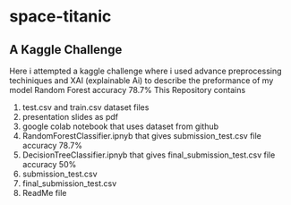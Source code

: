 # space-titanic
## A Kaggle Challenge
Here i attempted a kaggle challenge where i used advance preprocessing techiniques and XAI (explainable Ai) to describe the preformance of my model Random Forest accuracy 78.7%
This Repository contains 
1.  test.csv and train.csv dataset files
2.  presentation slides as pdf
3.  google colab notebook that uses dataset from github
   1. RandomForestClassifier.ipnyb that gives submission_test.csv file accuracy 78.7%
   2. DecisionTreeClassifier.ipnyb that gives final_submission_test.csv file accuracy 50%
4.  submission_test.csv
5.  final_submission_test.csv
6.  ReadMe file
